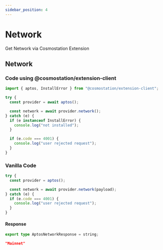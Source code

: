 ```yaml
---
sidebar_position: 4
---
```


# Network

Get Network via Cosmostation Extension

## Network

### Code using @cosmostation/extension-client

```typescript
import { aptos, InstallError } from "@cosmostation/extension-client";

try {
  const provider = await aptos();

  const network = await provider.network();
} catch (e) {
  if (e instanceof InstallError) {
    console.log("not installed");
  }

  if (e.code === 4001) {
    console.log("user rejected request");
  }
}
```

### Vanilla Code

```javascript
try {
  const provider = aptos();

  const network = await provider.network(payload);
} catch (e) {
  if (e.code === 4001) {
    console.log("user rejected request");
  }
}
```

#### Response

```typescript title=Model
export type AptosNetworkResponse = string;
```

```json title=Example
"Mainnet"
```

